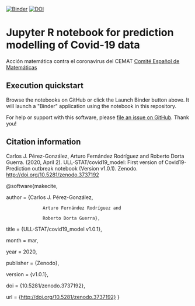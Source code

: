 [![Binder](https://mybinder.org/badge_logo.svg)](https://mybinder.org/v2/gh/ULL-STAT/covid19_model/master?filepath=Predictive_model_Covid19_2.ipynb) [![DOI](https://zenodo.org/badge/252273409.svg)](https://zenodo.org/badge/latestdoi/252273409)

Jupyter R notebook for prediction modelling of Covid-19 data
======================================================
Acción matemática contra el coronavirus del CEMAT [Comité Español de Matemáticas](http://matematicas.uclm.es/cemat/es/presentacion/)


## Execution quickstart

Browse the notebooks on GitHub or click the Launch Binder button above. It will launch a "Binder" application using the notebook in this repository.

For help or support with this software, please
[file an issue on GitHub](https://github.com/ULL-STAT/covid19_model/issues). Thank you!

## Citation information

Carlos J. Pérez-González, Arturo Fernández Rodríguez and Roberto Dorta Guerra. (2020, April 2). ULL-STAT/covid19_model: First version of Covid19-Prediction outbreak notebook (Version v1.0.1). Zenodo. http://doi.org/10.5281/zenodo.3737192

@software{makecite,

  author       = {Carlos J. Pérez-González,
  
				  Arturo Fernández Rodríguez and
				  
				  Roberto Dorta Guerra},
				  
  title        = {ULL-STAT/covid19_model v1.0.1},
  
  month        = mar,
  
  year         = 2020,
  
  publisher    = {Zenodo},
  
  version      = {v1.0.1},
  
  doi          = {10.5281/zenodo.3737192},
  
  url          = {http://doi.org/10.5281/zenodo.3737192}
}